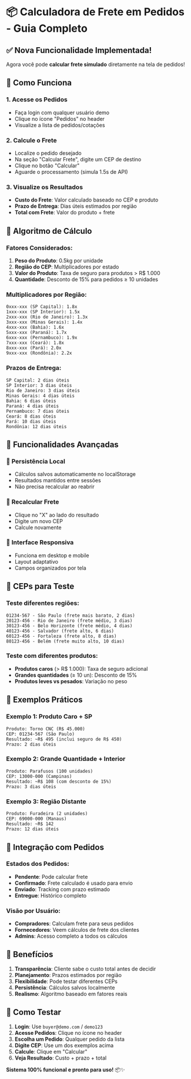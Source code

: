 # 📦 Calculadora de Frete em Pedidos - Guia Completo

## ✅ Nova Funcionalidade Implementada!

Agora você pode **calcular frete simulado** diretamente na tela de pedidos!

## 🎯 Como Funciona

### 1. **Acesse os Pedidos**
- Faça login com qualquer usuário demo
- Clique no ícone "Pedidos" no header
- Visualize a lista de pedidos/cotações

### 2. **Calcule o Frete**
- Localize o pedido desejado
- Na seção "Calcular Frete", digite um CEP de destino
- Clique no botão "Calcular"
- Aguarde o processamento (simula 1.5s de API)

### 3. **Visualize os Resultados**
- **Custo do Frete**: Valor calculado baseado no CEP e produto
- **Prazo de Entrega**: Dias úteis estimados por região
- **Total com Frete**: Valor do produto + frete

## 🧮 Algoritmo de Cálculo

### Fatores Considerados:
1. **Peso do Produto**: 0.5kg por unidade
2. **Região do CEP**: Multiplicadores por estado
3. **Valor do Produto**: Taxa de seguro para produtos > R$ 1.000
4. **Quantidade**: Desconto de 15% para pedidos ≥ 10 unidades

### Multiplicadores por Região:
```
0xxx-xxx (SP Capital): 1.8x
1xxx-xxx (SP Interior): 1.5x
2xxx-xxx (Rio de Janeiro): 1.3x
3xxx-xxx (Minas Gerais): 1.4x
4xxx-xxx (Bahia): 1.6x
5xxx-xxx (Paraná): 1.7x
6xxx-xxx (Pernambuco): 1.9x
7xxx-xxx (Ceará): 1.8x
8xxx-xxx (Pará): 2.0x
9xxx-xxx (Rondônia): 2.2x
```

### Prazos de Entrega:
```
SP Capital: 2 dias úteis
SP Interior: 3 dias úteis
Rio de Janeiro: 3 dias úteis
Minas Gerais: 4 dias úteis
Bahia: 6 dias úteis
Paraná: 4 dias úteis
Pernambuco: 7 dias úteis
Ceará: 8 dias úteis
Pará: 10 dias úteis
Rondônia: 12 dias úteis
```

## 🔧 Funcionalidades Avançadas

### 💾 **Persistência Local**
- Cálculos salvos automaticamente no localStorage
- Resultados mantidos entre sessões
- Não precisa recalcular ao reabrir

### 🔄 **Recalcular Frete**
- Clique no "X" ao lado do resultado
- Digite um novo CEP
- Calcule novamente

### 📱 **Interface Responsiva**
- Funciona em desktop e mobile
- Layout adaptativo
- Campos organizados por tela

## 🧪 CEPs para Teste

### Teste diferentes regiões:
```
01234-567 - São Paulo (frete mais barato, 2 dias)
20123-456 - Rio de Janeiro (frete médio, 3 dias)
30123-456 - Belo Horizonte (frete médio, 4 dias)
40123-456 - Salvador (frete alto, 6 dias)
60123-456 - Fortaleza (frete alto, 8 dias)
80123-456 - Belém (frete muito alto, 10 dias)
```

### Teste com diferentes produtos:
- **Produtos caros** (> R$ 1.000): Taxa de seguro adicional
- **Grandes quantidades** (≥ 10 un): Desconto de 15%
- **Produtos leves vs pesados**: Variação no peso

## 🎯 Exemplos Práticos

### Exemplo 1: Produto Caro + SP
```
Produto: Torno CNC (R$ 45.000)
CEP: 01234-567 (São Paulo)
Resultado: ~R$ 495 (inclui seguro de R$ 450)
Prazo: 2 dias úteis
```

### Exemplo 2: Grande Quantidade + Interior
```
Produto: Parafusos (100 unidades)
CEP: 13000-000 (Campinas)
Resultado: ~R$ 108 (com desconto de 15%)
Prazo: 3 dias úteis
```

### Exemplo 3: Região Distante
```
Produto: Furadeira (2 unidades)
CEP: 69000-000 (Manaus)
Resultado: ~R$ 142
Prazo: 12 dias úteis
```

## 🔄 Integração com Pedidos

### Estados dos Pedidos:
- **Pendente**: Pode calcular frete
- **Confirmado**: Frete calculado é usado para envio
- **Enviado**: Tracking com prazo estimado
- **Entregue**: Histórico completo

### Visão por Usuário:
- **Compradores**: Calculam frete para seus pedidos
- **Fornecedores**: Veem cálculos de frete dos clientes
- **Admins**: Acesso completo a todos os cálculos

## 🎉 Benefícios

1. **Transparência**: Cliente sabe o custo total antes de decidir
2. **Planejamento**: Prazos estimados por região
3. **Flexibilidade**: Pode testar diferentes CEPs
4. **Persistência**: Cálculos salvos localmente
5. **Realismo**: Algoritmo baseado em fatores reais

## 🚀 Como Testar

1. **Login**: Use `buyer@demo.com` / `demo123`
2. **Acesse Pedidos**: Clique no ícone no header
3. **Escolha um Pedido**: Qualquer pedido da lista
4. **Digite CEP**: Use um dos exemplos acima
5. **Calcule**: Clique em "Calcular"
6. **Veja Resultado**: Custo + prazo + total

**Sistema 100% funcional e pronto para uso!** 📦✨